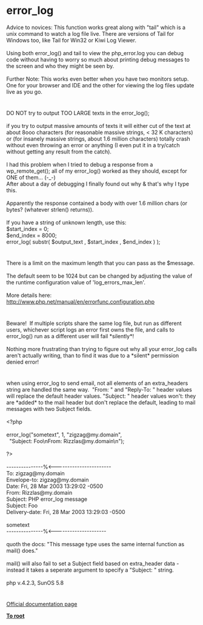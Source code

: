 # error_log




<div class="phpcode"><span class="html">
Advice to novices: This function works great along with &quot;tail&quot; which is a unix command to watch a log file live. There are versions of Tail for Windows too, like Tail for Win32 or Kiwi Log Viewer.<br><br>Using both error_log() and tail to view the php_error.log you can debug code without having to worry so much about printing debug messages to the screen and who they might be seen by.<br><br>Further Note: This works even better when you have two monitors setup. One for your browser and IDE and the other for viewing the log files update live as you go.</span>
</div>
  

#


<div class="phpcode"><span class="html">
DO NOT try to output TOO LARGE texts in the error_log();<br><br>if you try to output massive amounts of texts it will either cut of the text at about 8ooo characters (for reasonable massive strings, &lt; 32 K characters) or (for insanely massive strings, about 1.6 million characters) totally crash without even throwing an error or anything (I even put it in a try/catch without getting any result from the catch).<br><br>I had this problem when I tried to debug a response from a wp_remote_get(); all of my error_log() worked as they should, except for ONE of them... (-_-)<br>After about a day of debugging I finally found out why &amp; that&apos;s why I type this.<br><br>Apparently the response contained a body with over 1.6 million chars (or bytes? (whatever strlen() returns)).<br><br>If you have a string of unknown length, use this:<br>$start_index = 0;<br>$end_index = 8000;<br>error_log( substr( $output_text , $start_index , $end_index ) );</span>
</div>
  

#


<div class="phpcode"><span class="html">
There is a limit on the maximum length that you can pass as the $message.<br><br>The default seem to be 1024 but can be changed by adjusting the value of the runtime configuration value of &apos;log_errors_max_len&apos;.<br><br>More details here:<br><a href="http://www.php.net/manual/en/errorfunc.configuration.php" rel="nofollow" target="_blank">http://www.php.net/manual/en/errorfunc.configuration.php</a></span>
</div>
  

#


<div class="phpcode"><span class="html">
Beware!&#xA0; If multiple scripts share the same log file, but run as different users, whichever script logs an error first owns the file, and calls to error_log() run as a different user will fail *silently*!<br><br>Nothing more frustrating than trying to figure out why all your error_log calls aren&apos;t actually writing, than to find it was due to a *silent* permission denied error!</span>
</div>
  

#


<div class="phpcode"><span class="html">
when using error_log to send email, not all elements of an extra_headers string are handled the same way.&#xA0; &quot;From: &quot; and &quot;Reply-To: &quot; header values will replace the default header values. &quot;Subject: &quot; header values won&apos;t: they are *added* to the mail header but don&apos;t replace the default, leading to mail messages with two Subject fields.<br><br><span class="default">&lt;?php<br><br>error_log</span><span class="keyword">(</span><span class="string">&quot;sometext&quot;</span><span class="keyword">, </span><span class="default">1</span><span class="keyword">, </span><span class="string">&quot;zigzag@my.domain&quot;</span><span class="keyword">, <br>&#xA0; </span><span class="string">&quot;Subject: Foo\nFrom: Rizzlas@my.domain\n&quot;</span><span class="keyword">);<br><br></span><span class="default">?&gt;<br></span><br>---------------%&lt;-----------------------<br>To: zigzag@my.domain<br>Envelope-to: zigzag@my.domain<br>Date: Fri, 28 Mar 2003 13:29:02 -0500<br>From: Rizzlas@my.domain<br>Subject: PHP error_log message<br>Subject: Foo<br>Delivery-date: Fri, 28 Mar 2003 13:29:03 -0500<br><br>sometext<br>---------------%&lt;---------------------<br><br>quoth the docs: &quot;This message type uses the same internal function as mail() does.&quot;&#xA0; <br><br>mail() will also fail to set a Subject field based on extra_header data - instead it takes a seperate argument to specify a &quot;Subject: &quot; string.<br><br>php v.4.2.3, SunOS 5.8</span>
</div>
  

#

[Official documentation page](https://www.php.net/manual/en/function.error-log.php)

**[To root](/README.md)**